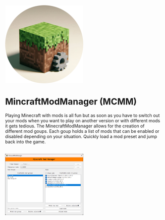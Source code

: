 <br><img src="https://github.com/EndMy5uffering/MCModManager/blob/main/images/MCMM_Icon.png?raw=true" width="50%"></img>

# MincraftModManager (MCMM)
Playing Minecraft with mods is all fun but as soon as you have to switch out your mods when you want to play on another version or with different mods it gets tedious. The MinecraftModManager allows for the creation of different mod goups. Each goup holds a list of mods that can be enabled or disabled depending on your situation. Quickly load a mod preset and jump back into the game.

<br><img src="https://github.com/EndMy5uffering/MCModManager/blob/main/images/screenshot.png?raw=true" width="50%"></img>